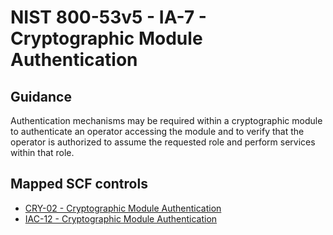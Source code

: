 # NIST 800-53v5 - IA-7 - Cryptographic Module Authentication
## Guidance
Authentication mechanisms may be required within a cryptographic module to authenticate an operator accessing the module and to verify that the operator is authorized to assume the requested role and perform services within that role.
## Mapped SCF controls
- [CRY-02 - Cryptographic Module Authentication](../scf/cry-02-cryptographicmoduleauthentication.md)
- [IAC-12 - Cryptographic Module Authentication](../scf/iac-12-cryptographicmoduleauthentication.md)